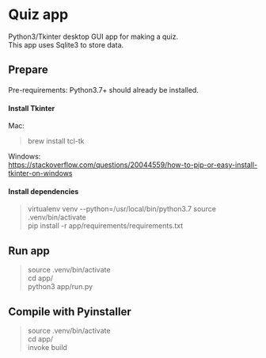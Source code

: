 # Quiz app

Python3/Tkinter desktop GUI app for making a quiz.  
This app uses Sqlite3 to store data.

## Prepare
####
Pre-requirements: Python3.7+ should already be installed. 

#### Install Tkinter
Mac:
> brew install tcl-tk

Windows:  
https://stackoverflow.com/questions/20044559/how-to-pip-or-easy-install-tkinter-on-windows

#### Install dependencies
> virtualenv venv --python=/usr/local/bin/python3.7
> source .venv/bin/activate  
> pip install -r app/requirements/requirements.txt

## Run app
> source .venv/bin/activate  
> cd app/  
> python3 app/run.py


## Compile with Pyinstaller
> source .venv/bin/activate  
> cd app/  
> invoke build
